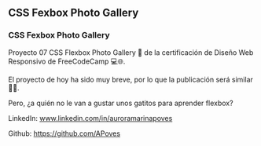## CSS Fexbox Photo Gallery
### CSS Fexbox Photo Gallery

Proyecto 07 CSS Flexbox Photo Gallery 🎨 de la certificación de Diseño Web Responsivo de FreeCodeCamp 💻🌐.

El proyecto de hoy ha sido muy breve, por lo que la publicación será similar 👩‍💻. 

Pero, ¿a quién no le van a gustar unos gatitos para aprender flexbox? 




LinkedIn: www.linkedin.com/in/auroramarinapoves

Github: https://github.com/APoves
